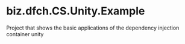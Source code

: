 # biz.dfch.CS.Unity.Example
Project that shows the basic applications of the dependency injection container unity

